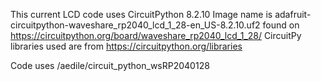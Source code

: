 This current LCD code uses CircuitPython 8.2.10 
Image name is adafruit-circuitpython-waveshare_rp2040_lcd_1_28-en_US-8.2.10.uf2 
found on https://circuitpython.org/board/waveshare_rp2040_lcd_1_28/ 
CircuitPy libraries used are from https://circuitpython.org/libraries 


Code uses /aedile/circuit_python_wsRP2040128  

